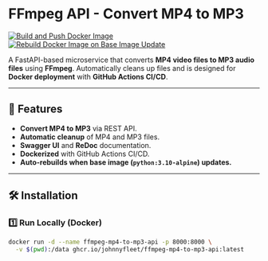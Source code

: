 # FFmpeg API - Convert MP4 to MP3

[![Build and Push Docker Image](https://github.com/johnnyfleet/ffmpeg-mp4-to-mp3-api/actions/workflows/docker-build.yaml/badge.svg?branch=main)](https://github.com/johnnyfleet/ffmpeg-mp4-to-mp3-api/actions/workflows/docker-build.yaml)
[![Rebuild Docker Image on Base Image Update](https://github.com/johnnyfleet/ffmpeg-mp4-to-mp3-api/actions/workflows/docker-rebuild-on-upstream.yaml/badge.svg)](https://github.com/johnnyfleet/ffmpeg-mp4-to-mp3-api/actions/workflows/docker-rebuild-on-upstream.yaml)

A FastAPI-based microservice that converts **MP4 video files to MP3 audio files** using **FFmpeg**.
Automatically cleans up files and is designed for **Docker deployment** with **GitHub Actions CI/CD**.

---

## 🚀 Features
- **Convert MP4 to MP3** via REST API.
- **Automatic cleanup** of MP4 and MP3 files.
- **Swagger UI** and **ReDoc** documentation.
- **Dockerized** with GitHub Actions CI/CD.
- **Auto-rebuilds when base image (`python:3.10-alpine`) updates.**

---

## 🛠 Installation

### 1️⃣ **Run Locally (Docker)**
```bash
docker run -d --name ffmpeg-mp4-to-mp3-api -p 8000:8000 \
  -v $(pwd):/data ghcr.io/johnnyfleet/ffmpeg-mp4-to-mp3-api:latest
